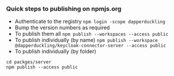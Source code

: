 ### Quick steps to publishing on npmjs.org

- Authenticate to the registry
`npm login -scope dapperduckling`
- Bump the version numbers as required
- To publish them all
`npm publish --workspaces --access public`
- To publish individually (by name)
`npm publish --workspace @dapperduckling/keycloak-connector-server --access public`
- To publish individually (by folder)
```
cd packges/server
npm publish --access public
```

